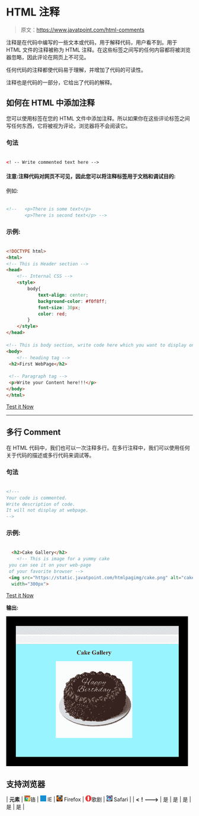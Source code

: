 # HTML 注释

> 原文：<https://www.javatpoint.com/html-comments>

注释是在代码中编写的一些文本或代码，用于解释代码，用户看不到。用于 HTML 文件的注释被称为 HTML 注释。在这些标签之间写的任何内容都将被浏览器忽略，因此评论在网页上不可见。

任何代码的注释都使代码易于理解，并增加了代码的可读性。

注释也是代码的一部分，它给出了代码的解释。

## 如何在 HTML 中添加注释

您可以使用标签在您的 HTML 文件中添加注释。所以如果你在这些评论标签之间写任何东西，它将被视为评论，浏览器将不会阅读它。

### 句法

```html

<! -- Write commented text here -->

```

#### 注意:注释代码对网页不可见，因此您可以将注释标签用于文档和调试目的:

例如:

```html

<!--   <p>There is some text</p>
  	   <p>There is second text</p> -->

```

### 示例:

```html

<!DOCTYPE html>
<html>
<!-- This is Header section -->
<head>
	<!-- Internal CSS -->
	<style>
		body{
			text-align: center;
			background-color: #f0f8ff;
			font-size: 30px;
			color: red;
		}
	</style>
</head>

<!-- This is body section, write code here which you want to display on web-page -->
<body>
	<!-- heading tag -->
 <h2>First WebPage</h2>

 <!-- Paragraph tag -->
 <p>Write your Content here!!!</p>
</body>
</html>

```

[Test it Now](https://www.javatpoint.com/oprweb/test.jsp?filename=htmlcomments)

* * *

## 多行 Comment

在 HTML 代码中，我们也可以一次注释多行。在多行注释中，我们可以使用任何关于代码的描述或多行代码来调试等。

### 句法

```html

<!---
Your code is commented. 
Write description of code.
It will not display at webpage. 
-->

```

### 示例:

```html

  <h2>Cake Gallery</h2>
	<!-- This is image for a yummy cake
 you can see it on your web-page
 of your favorite browser -->
 <img src="https://static.javatpoint.com/htmlpagimg/cake.png" alt="cake image" height="300px"
  width="300px">

```

[Test it Now](https://www.javatpoint.com/oprweb/test.jsp?filename=htmlcomments2)

**输出:**

![HTML Comments](img/7798439cc1b9953a385bd5ec7baec8b0.png)

## 支持浏览器

| **元素** | ![chrome browser](img/4fbdc93dc2016c5049ed108e7318df19.png)铬 | ![ie browser](img/83dd23df1fe8373fd5bf054b2c1dd88b.png) IE | ![firefox browser](img/4f001fff393888a8a807ed29b28145d1.png) Firefox | ![opera browser](img/6cad4a592cc69a052056a0577b4aac65.png)歌剧 | ![safari browser](img/a0f6a9711a92203c5dc5c127fe9c9fca.png) Safari |
| **<！--->** | 是 | 是 | 是 | 是 | 是 |